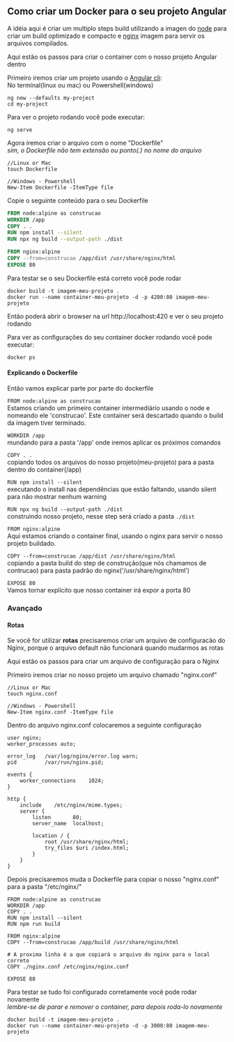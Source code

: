 ## Como criar um Docker para o seu projeto Angular

A idéia aqui é criar um multiplo steps build utilizando a imagen do [node](https://nodejs.org/en/) para criar um build optimizado e compacto e [nginx](https://www.nginx.com/) imagem para servir os arquivos compilados.

Aqui estão os passos para criar o container com o nosso projeto Angular dentro  

Primeiro iremos criar um projeto usando o [Angular cli](https://cli.angular.io/): <br />
No terminal(linux ou mac) ou Powershell(windows)

```
ng new --defaults my-project
cd my-project
```

Para ver o projeto rodando você pode executar:
```
ng serve
```

Agora iremos criar o arquivo com o nome "Dockerfile" <br/>
*sim, o Dockerfile não tem extensão ou ponto(.) no nome do arquivo*

```
//Linux or Mac
touch Dockerfile

//Windows - Powershell
New-Item Dockerfile -ItemType file
```

Copie o seguinte conteúdo para o seu Dockerfile

```dockerfile
FROM node:alpine as construcao
WORKDIR /app
COPY . .
RUN npm install --silent
RUN npx ng build --output-path ./dist

FROM nginx:alpine
COPY --from=construcao /app/dist /usr/share/nginx/html
EXPOSE 80
```

Para testar se o seu Dockerfile está correto você pode rodar

```
docker build -t imagem-meu-projeto .
docker run --name container-meu-projeto -d -p 4200:80 imagem-meu-projeto
```

Então poderá abrir o browser na url http://localhost:420 e ver o seu projeto rodando


Para ver as configurações do seu container docker rodando você pode executar:
```
docker ps 
```

#### Explicando o Dockerfile

Então vamos explicar parte por parte do dockerfile

`FROM node:alpine as construcao`<br/>
Estamos criando um primeiro container intermediário usando o node e nomeando ele 'construcao'. Este container será descartado quando o build da imagem tiver terminado.

`WORKDIR /app`<br/>
mundando para a pasta '/app' onde iremos aplicar os próximos comandos 
 
`COPY . .`<br/>
copiando todos os arquivos do nosso projeto(meu-projeto) para a pasta dentro do container(/app)
 
`RUN npm install --silent`<br/>
executando o install nas dependências que estão faltando, usando silent para não mostrar nenhum warning
 
`RUN npx ng build --output-path ./dist`<br/>
construindo nosso projeto, nesse step será criado a pasta `./dist`
 
`FROM nginx:alpine`<br/>
Aqui estamos criando o container final, usando o nginx para servir o nosso projeto buildado.
 
`COPY --from=construcao /app/dist /usr/share/nginx/html`<br/>
copiando a pasta build do step de construção(que nós chamamos de contrucao) para pasta padrão do nginx('/usr/share/nginx/html')

`EXPOSE 80`<br/>
Vamos tornar explicito que nosso container irá expor a porta 80


### Avançado

#### Rotas

Se você for utilizar **rotas** precisaremos criar um arquivo de configuracão do Nginx, porque o arquivo default não funcionará quando mudarmos as rotas

Aqui estão os passos para criar um arquivo de configuração para o Nginx

Primeiro iremos criar no nosso projeto um arquivo chamado "nginx.conf"

```
//Linux or Mac
touch nginx.conf

//Windows - Powershell
New-Item nginx.conf -ItemType file
```

Dentro do arquivo nginx.conf colocaremos a seguinte configuração 

```
user nginx;
worker_processes auto;

error_log   /var/log/nginx/error.log warn;
pid         /var/run/nginx.pid;

events {
    worker_connections    1024;
}

http {
    include    /etc/nginx/mime.types;
    server {
        listen       80;
        server_name  localhost;

        location / {
            root /usr/share/nginx/html;
            try_files $uri /index.html;
        }
    }
} 
```

Depois precisaremos muda o Dockerfile para copiar o nosso "nginx.conf" para a pasta "/etc/nginx/"

```
FROM node:alpine as construcao
WORKDIR /app
COPY . .
RUN npm install --silent
RUN npm run build

FROM nginx:alpine
COPY --from=construcao /app/build /usr/share/nginx/html

# A proxima linha é a que copiará o arquivo do nginx para o local correto 
COPY ./nginx.conf /etc/nginx/nginx.conf

EXPOSE 80
```

Para testar se tudo foi configurado corretamente você pode rodar novamente<br/>
*lembre-se de parar e remover o container, para depois roda-lo novamente*
```
docker build -t imagem-meu-projeto .
docker run --name container-meu-projeto -d -p 3000:80 imagem-meu-projeto
```
